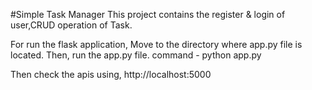 #Simple Task Manager
This project contains the register & login of user,CRUD operation of Task.

For run the flask application, 
    Move to the directory where app.py file is located. Then, run the app.py file.
    command - python app.py

Then check the apis using, http://localhost:5000